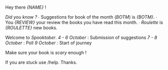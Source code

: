 Hey there *{NAME}* !

*Did you know ?*
  ∙ Suggestions for book of the month (_BOTM_) is *{BOTM}*.
  ∙ You *{REVIEW}* your review the books you have read this month.
  ∙ _Roulette_ is *{ROULETTE}* new books.

Welcome to *Spooktober*.
 _4 - 6 October_ : Submission of suggestions
 _7 - 8 October_ : Poll
 _9 October_ : Start of journey

Make sure your book is *scary* enough !

If you are stuck use /help.
Thanks.
